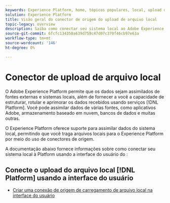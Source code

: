 ```yaml
---
keywords: Experience Platform, home, tópicos populares, local, upload de arquivo local, sistema local
solution: Experience Platform
title: Visão geral do conector de origem do upload de arquivo local
topic-legacy: overview
description: Saiba como conectar seu sistema local ao Adobe Experience Platform usando a interface do usuário
source-git-commit: 6fcfc134350a639d758c47d07c370f46cb97e63a
workflow-type: tm+mt
source-wordcount: '146'
ht-degree: 0%

---
```


# Conector de upload de arquivo local

O Adobe Experience Platform permite que os dados sejam assimilados de fontes externas e sistemas locais, além de fornecer a você a capacidade de estruturar, rotular e aprimorar os dados recebidos usando serviços [!DNL Platform]. Você pode assimilar dados de várias fontes, como aplicativos Adobe, armazenamento baseado em nuvem, bancos de dados e muitas outras.

O Experience Platform oferece suporte para assimilar dados do sistema local, permitindo que você traga arquivos locais para o Experience Platform por meio do uso de conectores de origem.

A documentação abaixo fornece informações sobre como conectar seu sistema local à Platform usando a interface do usuário do :

## Conecte o upload do arquivo local [!DNL Platform] usando a interface do usuário

- [Criar uma conexão de origem de carregamento de arquivo local na interface do usuário](../../tutorials/ui/create/local-system/local-file-upload.md)
